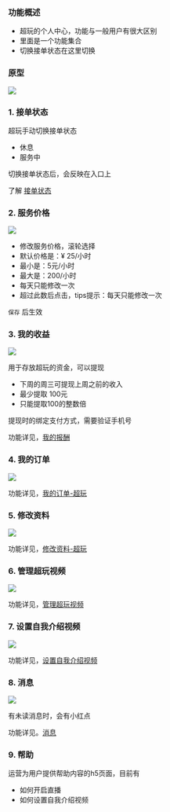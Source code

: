 ### 功能概述
* 超玩的个人中心，功能与一般用户有很大区别
* 里面是一个功能集合
* 切换接单状态在这里切换

### 原型
![](img/个人中心-超玩.jpg)

### 1. 接单状态
超玩手动切换接单状态

* 休息
* 服务中

切换接单状态后，会反映在入口上

了解 [接单状态](order-xplayer-state.md)

### 2. 服务价格

![](img/个人中心-超玩-修改服务价格.jpg)

* 修改服务价格，滚轮选择
* 默认价格是：¥ 25/小时
* 最小是：5元/小时
* 最大是：200/小时
* 每天只能修改一次
* 超过此数后点击，tips提示：每天只能修改一次

`保存` 后生效

### 3. 我的收益
![](img/个人中心-超玩-我的收益-已申请.jpg)

用于存放超玩的资金，可以提现

* 下周的周三可提现上周之前的收入
* 最少提取 100元
* 只能提取100的整数倍

提现时的绑定支付方式，需要验证手机号

功能详见，[我的报酬](index-my-xplayer-wallet.md)

### 4. 我的订单
![](img/我的订单-超玩.jpg)

功能详见，[我的订单-超玩](order-list.md)

### 5. 修改资料
![](img/个人中心-超玩-修改资料.jpg)

功能详见，[修改资料-超玩](xplayer-info-edit.md)

### 6. 管理超玩视频
![](img/个人中心-超玩-管理超玩视频.jpg)

功能详见，[管理超玩视频](idol-video-manage.md)

### 7. 设置自我介绍视频
![](img/个人中心-设置自我介绍视频.jpg)

功能详见，[设置自我介绍视频](introducevideo-setting.md)

### 8. 消息
![](img/个人中心-超玩-消息.jpg)

有未读消息时，会有小红点

功能详见。[消息](message.md)

### 9. 帮助
运营为用户提供帮助内容的h5页面，目前有

* 如何开启直播
* 如何设置自我介绍视频


